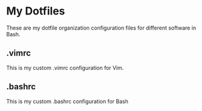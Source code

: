 # My Dotfiles
These are my dotfile organization configuration files for different software in Bash.
## .vimrc
This is my custom .vimrc configuration for Vim.
## .bashrc
This is my custom .bashrc configuration for Bash
